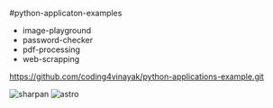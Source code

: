 #python-applicaton-examples


- image-playground
- password-checker
- pdf-processing
- web-scrapping

https://github.com/coding4vinayak/python-applications-example.git

![sharpan](https://user-images.githubusercontent.com/85548902/189533775-bd889d5f-7dd1-423e-9dfa-c35a65f6b3e8.png)
![astro](https://user-images.githubusercontent.com/85548902/189533792-4eaf8ada-16b4-4129-974f-13cf3013f024.jpg)
